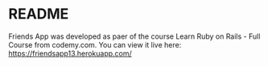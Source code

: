 # README

Friends App was developed as paer of the course Learn Ruby on Rails - Full Course from codemy.com. You can view it live here: https://friendsapp13.herokuapp.com/
